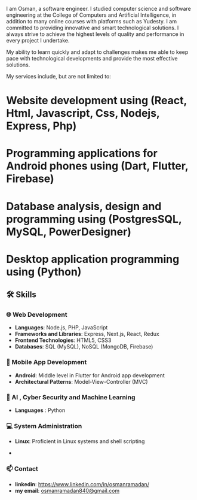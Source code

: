 I am Osman, a software engineer. I studied computer science and software engineering at the College of Computers and Artificial Intelligence, in addition to many online courses with platforms such as Yudesty. I am committed to providing innovative and smart technological solutions. I always strive to achieve the highest levels of quality and performance in every project I undertake.

My ability to learn quickly and adapt to challenges makes me able to keep pace with technological developments and provide the most effective solutions.

My services include, but are not limited to:

# Website development using (React, Html, Javascript, Css, Nodejs, Express, Php)

# Programming applications for Android phones using (Dart, Flutter, Firebase)

# Database analysis, design and programming using (PostgresSQL, MySQL, PowerDesigner)

# Desktop application programming using (Python)


## 🛠️ Skills
### 🌐 Web Development
- **Languages**: Node.js, PHP, JavaScript
- **Frameworks and Libraries**: Express, Next.js, React, Redux
- **Frontend Technologies**: HTML5, CSS3
- **Databases**: SQL (MySQL), NoSQL (MongoDB, Firebase)

### 📱 Mobile App Development
- **Android**: Middle level in Flutter for Android app development
- **Architectural Patterns**: Model-View-Controller (MVC)

### 🤖 AI , Cyber Security and Machine Learning
- **Languages** : Python


### 💻 System Administration
- **Linux**: Proficient in Linux systems and shell scripting

- 
### 📫 Contact
- **linkedin**: https://www.linkedin.com/in/osmanramadan/
- **my email**: osmanramadan840@gmail.com 



